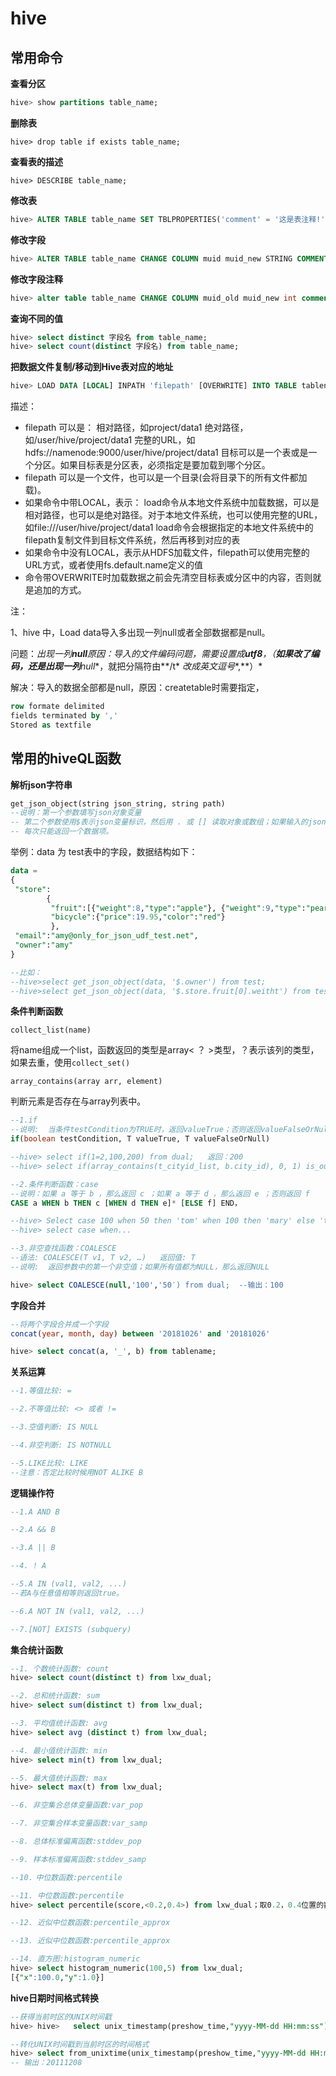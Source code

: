 # hive

## 常用命令

**查看分区**

```sql
hive> show partitions table_name; 
```

**删除表**

```hive
hive> drop table if exists table_name;
```

**查看表的描述**

```hive
hive> DESCRIBE table_name;
```

**修改表**

```sql
hive> ALTER TABLE table_name SET TBLPROPERTIES('comment' = '这是表注释!');
```

**修改字段**

```sql
hive> ALTER TABLE table_name CHANGE COLUMN muid muid_new STRING COMMENT '这里是列注释!'; 
```

**修改字段注释**

```sql
hive> alter table table_name CHANGE COLUMN muid_old muid_new int comment '这里是列注释';
```

**查询不同的值**

```sql
hive> select distinct 字段名 from table_name;
hive> select count(distinct 字段名) from table_name;
```



**把数据文件复制/移动到Hive表对应的地址**

```sql
hive> LOAD DATA [LOCAL] INPATH 'filepath' [OVERWRITE] INTO TABLE tablename [PARTITION (partcol1=val1,partcol2=val2 ...)]
```

描述：

- filepath 可以是： 
  相对路径，如project/data1
  绝对路径，如/user/hive/project/data1
  完整的URL，如hdfs://namenode:9000/user/hive/project/data1
  目标可以是一个表或是一个分区。如果目标表是分区表，必须指定是要加载到哪个分区。
- filepath 可以是一个文件，也可以是一个目录(会将目录下的所有文件都加载)。
- 如果命令中带LOCAL，表示： 
  load命令从本地文件系统中加载数据，可以是相对路径，也可以是绝对路径。对于本地文件系统，也可以使用完整的URL，如file:///user/hive/project/data1
  load命令会根据指定的本地文件系统中的filepath复制文件到目标文件系统，然后再移到对应的表
- 如果命令中没有LOCAL，表示从HDFS加载文件，filepath可以使用完整的URL方式，或者使用fs.default.name定义的值
- 命令带OVERWRITE时加载数据之前会先清空目标表或分区中的内容，否则就是追加的方式。

注：

1、hive 中，Load data导入多出现一列null或者全部数据都是null。

问题：*出现一列**null**原因：导入的文件编码问题，需要设置成**utf8**，（**如果改了编码，还是出现一列**null**，就把分隔符由**/t* *改成英文逗号**,**）*

解决：导入的数据全部都是null，原因：createtable时需要指定，

```sql
row formate delimited
fields terminated by ','
Stored as textfile
```





## 常用的hiveQL函数

**解析json字符串**

```sql
get_json_object(string json_string, string path)
--说明：第一个参数填写json对象变量
-- 第二个参数使用$表示json变量标识，然后用 . 或 [] 读取对象或数组；如果输入的json字符串无效，那么返回NULL。 
-- 每次只能返回一个数据项。
```

举例：data 为 test表中的字段，数据结构如下：

```sql
data =
{
 "store":
        {
         "fruit":[{"weight":8,"type":"apple"}, {"weight":9,"type":"pear"}],  
         "bicycle":{"price":19.95,"color":"red"}
         }, 
 "email":"amy@only_for_json_udf_test.net", 
 "owner":"amy" 
}

--比如：
--hive>select get_json_object(data, '$.owner') from test;
--hive>select get_json_object(data, '$.store.fruit[0].weitht') from test;
```

**条件判断函数**

`collect_list(name)`

将name组成一个list，函数返回的类型是array< ？ >类型，？表示该列的类型，如果去重，使用`collect_set()`

`array_contains(array arr, element)`

判断元素是否存在与array列表中。

```sql
--1.if
--说明:  当条件testCondition为TRUE时，返回valueTrue；否则返回valueFalseOrNull
if(boolean testCondition, T valueTrue, T valueFalseOrNull)

--hive> select if(1=2,100,200) from dual;   返回：200
--hive> select if(array_contains(t_cityid_list, b.city_id), 0, 1) is_out_city from table_name;

--2.条件判断函数：case
--说明：如果 a 等于 b ，那么返回 c ；如果 a 等于 d ，那么返回 e ；否则返回 f
CASE a WHEN b THEN c [WHEN d THEN e]* [ELSE f] END，

--hive> Select case 100 when 50 then 'tom' when 100 then 'mary' else 'tim' end from dual;
--hive> select case when...

--3.非空查找函数：COALESCE
--语法: COALESCE(T v1, T v2, …)   返回值: T
--说明:  返回参数中的第一个非空值；如果所有值都为NULL，那么返回NULL

hive> select COALESCE(null,'100','50′) from dual;  --输出：100
```

**字段合并**

```sql
--将两个字段合并成一个字段
concat(year, month, day) between '20181026' and '20181026'

hive> select concat(a, '_', b) from tablename;
```

**关系运算**

```sql
--1.等值比较: =

--2.不等值比较: <> 或者 !=

--3.空值判断: IS NULL

--4.非空判断: IS NOTNULL

--5.LIKE比较: LIKE
--注意：否定比较时候用NOT ALIKE B

```

**逻辑操作符**

```sql
--1.A AND B

--2.A && B

--3.A || B

--4. ! A

--5.A IN (val1, val2, ...)
--若A与任意值相等则返回true。

--6.A NOT IN (val1, val2, ...)

--7.[NOT] EXISTS (subquery)
```

**集合统计函数**

```sql
--1. 个数统计函数: count
hive> select count(distinct t) from lxw_dual;

--2. 总和统计函数: sum
hive> select sum(distinct t) from lxw_dual;

--3. 平均值统计函数: avg
hive> select avg (distinct t) from lxw_dual;

--4. 最小值统计函数: min
hive> select min(t) from lxw_dual;

--5. 最大值统计函数: max
hive> select max(t) from lxw_dual;

--6. 非空集合总体变量函数:var_pop

--7. 非空集合样本变量函数:var_samp

--8. 总体标准偏离函数:stddev_pop

--9. 样本标准偏离函数:stddev_samp

--10．中位数函数:percentile

--11. 中位数函数:percentile
hive> select percentile(score,<0.2,0.4>) from lxw_dual；取0.2，0.4位置的数据

--12. 近似中位数函数:percentile_approx

--13. 近似中位数函数:percentile_approx

--14. 直方图:histogram_numeric
hive> select histogram_numeric(100,5) from lxw_dual;
[{"x":100.0,"y":1.0}]
```

**hive日期时间格式转换**

```sql
--获得当前时区的UNIX时间戳
hive> hive>   select unix_timestamp(preshow_time,"yyyy-MM-dd HH:mm:ss") from dual;

--转化UNIX时间戳到当前时区的时间格式
hive> select from_unixtime(unix_timestamp(preshow_time,"yyyy-MM-dd HH:mm:ss"),'HH') as hh from dual;
-- 输出：20111208
```


